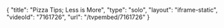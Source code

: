 {
    "title": "Pizza Tips; Less is More",
    "type": "solo",
    "layout": "iframe-static",
    "videoId": "7161726",
    "url": "\/tvpembed\/7161726"
}